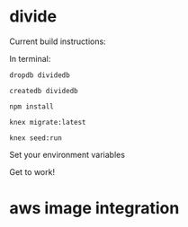 # divide

Current build instructions:

  In terminal:

    dropdb dividedb

    createdb dividedb

    npm install

    knex migrate:latest

    knex seed:run

  Set your environment variables

  Get to work!

# aws image integration
